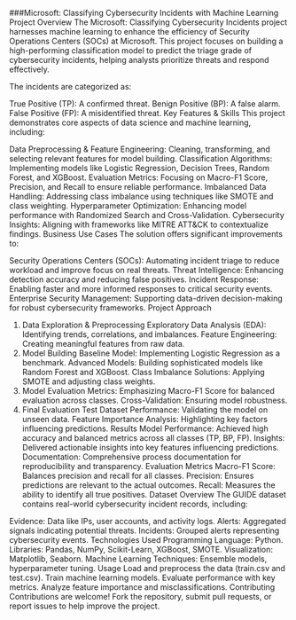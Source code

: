 ###Microsoft: Classifying Cybersecurity Incidents with Machine Learning
Project Overview
The Microsoft: Classifying Cybersecurity Incidents project harnesses machine learning to enhance the efficiency of Security Operations Centers (SOCs) at Microsoft. This project focuses on building a high-performing classification model to predict the triage grade of cybersecurity incidents, helping analysts prioritize threats and respond effectively.

The incidents are categorized as:

True Positive (TP): A confirmed threat.
Benign Positive (BP): A false alarm.
False Positive (FP): A misidentified threat.
Key Features & Skills
This project demonstrates core aspects of data science and machine learning, including:

Data Preprocessing & Feature Engineering: Cleaning, transforming, and selecting relevant features for model building.
Classification Algorithms: Implementing models like Logistic Regression, Decision Trees, Random Forest, and XGBoost.
Evaluation Metrics: Focusing on Macro-F1 Score, Precision, and Recall to ensure reliable performance.
Imbalanced Data Handling: Addressing class imbalance using techniques like SMOTE and class weighting.
Hyperparameter Optimization: Enhancing model performance with Randomized Search and Cross-Validation.
Cybersecurity Insights: Aligning with frameworks like MITRE ATT&CK to contextualize findings.
Business Use Cases
The solution offers significant improvements to:

Security Operations Centers (SOCs): Automating incident triage to reduce workload and improve focus on real threats.
Threat Intelligence: Enhancing detection accuracy and reducing false positives.
Incident Response: Enabling faster and more informed responses to critical security events.
Enterprise Security Management: Supporting data-driven decision-making for robust cybersecurity frameworks.
Project Approach
1. Data Exploration & Preprocessing
Exploratory Data Analysis (EDA): Identifying trends, correlations, and imbalances.
Feature Engineering: Creating meaningful features from raw data.
2. Model Building
Baseline Model: Implementing Logistic Regression as a benchmark.
Advanced Models: Building sophisticated models like Random Forest and XGBoost.
Class Imbalance Solutions: Applying SMOTE and adjusting class weights.
3. Model Evaluation
Metrics: Emphasizing Macro-F1 Score for balanced evaluation across classes.
Cross-Validation: Ensuring model robustness.
4. Final Evaluation
Test Dataset Performance: Validating the model on unseen data.
Feature Importance Analysis: Highlighting key factors influencing predictions.
Results
Model Performance: Achieved high accuracy and balanced metrics across all classes (TP, BP, FP).
Insights: Delivered actionable insights into key features influencing predictions.
Documentation: Comprehensive process documentation for reproducibility and transparency.
Evaluation Metrics
Macro-F1 Score: Balances precision and recall for all classes.
Precision: Ensures predictions are relevant to the actual outcomes.
Recall: Measures the ability to identify all true positives.
Dataset Overview
The GUIDE dataset contains real-world cybersecurity incident records, including:

Evidence: Data like IPs, user accounts, and activity logs.
Alerts: Aggregated signals indicating potential threats.
Incidents: Grouped alerts representing cybersecurity events.
Technologies Used
Programming Language: Python.
Libraries: Pandas, NumPy, Scikit-Learn, XGBoost, SMOTE.
Visualization: Matplotlib, Seaborn.
Machine Learning Techniques: Ensemble models, hyperparameter tuning.
Usage
Load and preprocess the data (train.csv and test.csv).
Train machine learning models.
Evaluate performance with key metrics.
Analyze feature importance and misclassifications.
Contributing
Contributions are welcome! Fork the repository, submit pull requests, or report issues to help improve the project.
